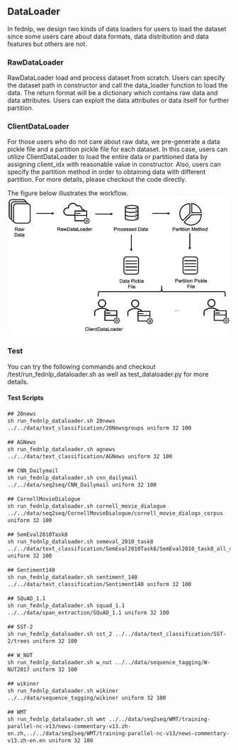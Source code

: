 ## DataLoader

In fednlp, we design two kinds of data loaders for users to load the dataset since some users care about data formats,
data distribution and data features but others are not.

### RawDataLoader
RawDataLoader load and process dataset from scratch. Users can specify the dataset path in constructor and call the 
data_loader function to load the data. The return format will be a dictionary which contains raw data and data attributes.
Users can exploit the data attributes or data itself for further partition.

### ClientDataLoader
For those users who do not care about raw data, we pre-generate a data pickle file and a partition pickle file for each 
dataset. In this case, users can utilize ClientDataLoader to load the entire data or partitioned data by assigning client_idx
with reasonable value in constructor. Also, users can specify the partition method in order to obtaining data with 
different partition. For more details, please checkout the code directly.

The figure below illustrates the workflow.
![avatar](docs/images/data_loader_work_flow.jpg)



### Test
You can try the following commands and checkout /test/run_fednlp_dataloader.sh as well as test_dataloader.py for more
details.

#### Test Scripts
``` 
## 20news
sh run_fednlp_dataloader.sh 20news ../../data/text_classification/20Newsgroups uniform 32 100

## AGNews
sh run_fednlp_dataloader.sh agnews ../../data/text_classification/AGNews uniform 32 100

## CNN_Dailymail
sh run_fednlp_dataloader.sh cnn_dailymail ../../data/seq2seq/CNN_Dailymail uniform 32 100

## CornellMovieDialogue
sh run_fednlp_dataloader.sh cornell_movie_dialogue ../../data/seq2seq/CornellMovieDialogue/cornell_movie_dialogs_corpus uniform 32 100

## SemEval2010Task8
sh run_fednlp_dataloader.sh semeval_2010_task8 ../../data/text_classification/SemEval2010Task8/SemEval2010_task8_all_data uniform 32 100

## Sentiment140
sh run_fednlp_dataloader.sh sentiment_140 ../../data/text_classification/Sentiment140 uniform 32 100

## SQuAD_1.1
sh run_fednlp_dataloader.sh squad_1.1 ../../data/span_extraction/SQuAD_1.1 uniform 32 100

## SST-2
sh run_fednlp_dataloader.sh sst_2 ../../data/text_classification/SST-2/trees uniform 32 100

## W_NUT
sh run_fednlp_dataloader.sh w_nut ../../data/sequence_tagging/W-NUT2017 uniform 32 100

## wikiner
sh run_fednlp_dataloader.sh wikiner ../../data/sequence_tagging/wikiner uniform 32 100

## WMT
sh run_fednlp_dataloader.sh wmt ../../data/seq2seq/WMT/training-parallel-nc-v13/news-commentary-v13.zh-en.zh,../../data/seq2seq/WMT/training-parallel-nc-v13/news-commentary-v13.zh-en.en uniform 32 100
```